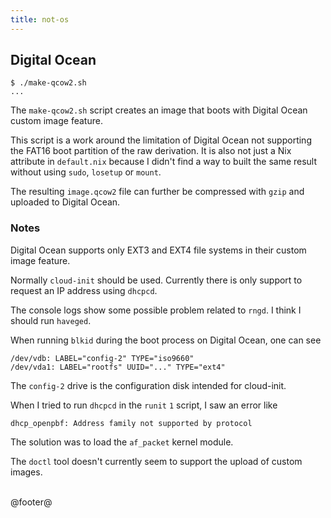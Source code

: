 ```yaml
---
title: not-os
---
```


## Digital Ocean

```
$ ./make-qcow2.sh
...
```

The `make-qcow2.sh` script creates an image that boots with Digital Ocean
custom image feature.

This script is a work around the limitation of Digital Ocean not supporting the
FAT16 boot partition of the raw derivation. It is also not just a Nix attribute
in `default.nix` because I didn't find a way to built the same result without
using `sudo`, `losetup` or `mount`.

The resulting `image.qcow2` file can further be compressed with `gzip` and
uploaded to Digital Ocean.


### Notes

Digital Ocean supports only EXT3 and EXT4 file systems in their custom image
feature.

Normally `cloud-init` should be used. Currently there is only support to
request an IP address using `dhcpcd`.

The console logs show some possible problem related to `rngd`. I think I should
run `haveged`.

When running `blkid` during the boot process on Digital Ocean, one can see

```
/dev/vdb: LABEL="config-2" TYPE="iso9660"
/dev/vda1: LABEL="rootfs" UUID="..." TYPE="ext4"
```

The `config-2` drive is the configuration disk intended for cloud-init.

When I tried to run `dhcpcd` in the `runit` `1` script, I saw an error like

```
dhcp_openpbf: Address family not supported by protocol
```

The solution was to load the `af_packet` kernel module.

The `doctl` tool doesn't currently seem to support the upload of custom images.

<br />
@footer@
